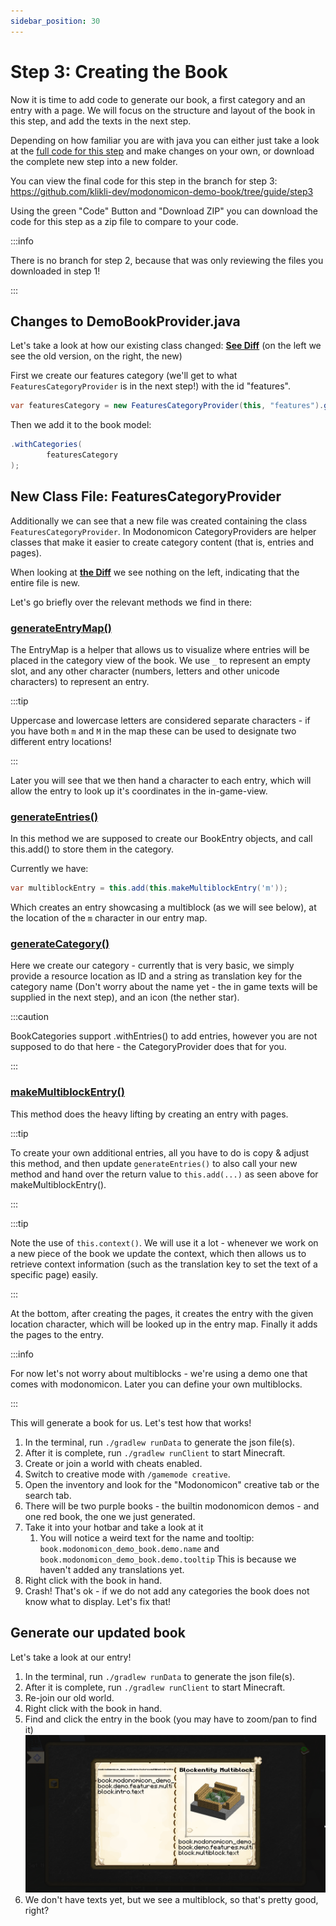 ```yaml
---
sidebar_position: 30
---
```



# Step 3: Creating the Book

Now it is time to add code to generate our book, a first category and an entry with a page.
We will focus on the structure and layout of the book in this step, and add the texts in the next step.

Depending on how familiar you are with java you can either just take a look at the [full code for this step](https://github.com/klikli-dev/modonomicon-demo-book/tree/guide/step3) and make changes on your own, or download the complete new step into a new folder.

You can view the final code for this step in the branch for step 3: https://github.com/klikli-dev/modonomicon-demo-book/tree/guide/step3 

Using the green "Code" Button and "Download ZIP" you can download the code for this step as a zip file to compare to your code.

:::info

There is no branch for step 2, because that was only reviewing the files you downloaded in step 1!

::: 

## Changes to DemoBookProvider.java

Let's take a look at how our existing class changed: **[See Diff](https://github.com/klikli-dev/modonomicon-demo-book/compare/guide/step1..guide/step3?diff=split#diff-bae90ab237cc5e78b10e53c7ad47160887a6536b0f8cb361732336cf3f986782)** (on the left we see the old version, on the right, the new)

First we create our features category (we'll get to what `FeaturesCategoryProvider` is in the next step!) with the id "features".
```java
var featuresCategory = new FeaturesCategoryProvider(this, "features").generate();
```

Then we add it to the book model:
```java
.withCategories(
        featuresCategory
);
```

## New Class File: FeaturesCategoryProvider

Additionally we can see that a new file was created containing the class `FeaturesCategoryProvider`.
In Modonomicon CategoryProviders are helper classes that make it easier to create category content (that is, entries and pages). 

When looking at **[the Diff](https://github.com/klikli-dev/modonomicon-demo-book/compare/guide/step1..guide/step3?diff=split#diff-35d687e007c80093b71ad3400be6e689d5641e8f772b6881d0ccf08642f04598)** we see nothing on the left, indicating that the entire file is new. 

Let's go briefly over the relevant methods we find in there:

### [generateEntryMap()](https://github.com/klikli-dev/modonomicon-demo-book/compare/guide/step1..guide/step3?diff=split#diff-35d687e007c80093b71ad3400be6e689d5641e8f772b6881d0ccf08642f04598R16)

The EntryMap is a helper that allows us to visualize where entries will be placed in the category view of the book. We use `_` to represent an empty slot, and any other character (numbers, letters and other unicode characters) to represent an entry. 

:::tip

Uppercase and lowercase letters are considered separate characters - if you have both `m` and `M` in the map these can be used to designate two different entry locations!

:::

Later you will see that we then hand a character to each entry, which will allow the entry to look up it's coordinates in the in-game-view.

### [generateEntries()](https://github.com/klikli-dev/modonomicon-demo-book/compare/guide/step1..guide/step3?diff=split#diff-35d687e007c80093b71ad3400be6e689d5641e8f772b6881d0ccf08642f04598R28)

In this method we are supposed to create our BookEntry objects, and call this.add() to store them in the category.

Currently we have:

```java
var multiblockEntry = this.add(this.makeMultiblockEntry('m'));
```

Which creates an entry showcasing a multiblock (as we will see below), at the location of the `m` character in our entry map.


### [generateCategory()](https://github.com/klikli-dev/modonomicon-demo-book/compare/guide/step1..guide/step3?diff=split#diff-35d687e007c80093b71ad3400be6e689d5641e8f772b6881d0ccf08642f04598R36)

Here we create our category - currently that is very basic, we simply provide a resource location as ID and a string as translation key for the category name (Don't worry about the name yet - the in game texts will be supplied in the next step), and an icon (the nether star).

:::caution

BookCategories support .withEntries() to add entries, however you are not supposed to do that here - the CategoryProvider does that for you.

::: 

### [makeMultiblockEntry()](https://github.com/klikli-dev/modonomicon-demo-book/compare/guide/step1..guide/step3?diff=split#diff-35d687e007c80093b71ad3400be6e689d5641e8f772b6881d0ccf08642f04598R46)

This method does the heavy lifting by creating an entry with pages. 

:::tip

To create your own additional entries, all you have to do is copy & adjust this method, and then update `generateEntries()` to also call your new method and hand over the return value to `this.add(...)` as seen above for makeMultiblockEntry().

::: 

:::tip

Note the use of `this.context()`. We will use it a lot - whenever we work on a new piece of the book we update the context, which then allows us to retrieve context information (such as the translation key to set the text of a specific page) easily.

::: 

At the bottom, after creating the pages, it creates the entry with the given location character, which will be looked up in the entry map.
Finally it adds the pages to the entry. 

:::info

For now let's not worry about multiblocks - we're using a demo one that comes with modonomicon. Later you can define your own multiblocks.

<!-- Link to multiblock guide -->

:::


This will generate a book for us. Let's test how that works!

1. In the terminal, run `./gradlew runData` to generate the json file(s).
2. After it is complete, run `./gradlew runClient` to start Minecraft.
3. Create or join a world with cheats enabled.
4. Switch to creative mode with `/gamemode creative`.
5. Open the inventory and look for the "Modonomicon" creative tab or the search tab.
6. There will be two purple books - the builtin modonomicon demos - and one red book, the one we just generated.
7. Take it into your hotbar and take a look at it
   1. You will notice a weird text for the name and tooltip: `book.modonomicon_demo_book.demo.name` and `book.modonomicon_demo_book.demo.tooltip` This is because we haven't added any translations yet.
8. Right click with the book in hand.
9. Crash! That's ok - if we do not add any categories the book does not know what to display. Let's fix that!

## Generate our updated book

Let's take a look at our entry!

1. In the terminal, run `./gradlew runData` to generate the json file(s).
2. After it is complete, run `./gradlew runClient` to start Minecraft.
3. Re-join our old world.
4. Right click with the book in hand.
5. Find and click the entry in the book (you may have to zoom/pan to find it)
   ![Entry](/img/docs/getting-started/step3-create-entry.png)
6. We don't have texts yet, but we see a multiblock, so that's pretty good, right?